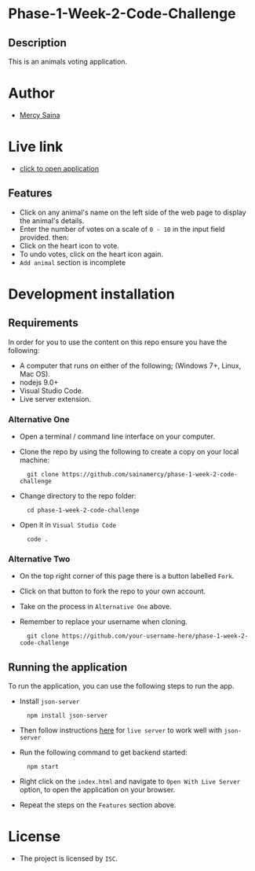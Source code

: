 # Phase-1-Week-2-Code-Challenge

## Description

This is an animals voting application.

# Author

- [Mercy Saina](https://github.com/sainamercy)

# Live link

- [click to open application](http://phase-1-week-2-code-challenge.vercel.app/)

## Features

- Click on any animal's name on the left side of the web page to display the animal's details.
- Enter the number of votes on a scale of `0 - 10` in the input field provided. then:
- Click on the heart icon to vote.
- To undo votes, click on the heart icon again.
- `Add animal` section is incomplete

# Development installation

## Requirements

In order for you to use the content on this repo ensure you have the following:

- A computer that runs on either of the following; (Windows 7+, Linux, Mac OS).
-  nodejs 9.0+
- Visual Studio Code.
- Live server extension.

### Alternative One

- Open a terminal / command line interface on your computer.
- Clone the repo by using the following to create a copy on your local machine:

        git clone https://github.com/sainamercy/phase-1-week-2-code-challenge 
       
- Change directory to the repo folder:

        cd phase-1-week-2-code-challenge 

- Open it in ``Visual Studio Code``

        code .

### Alternative Two

- On the top right corner of this page there is a button labelled ``Fork``.
- Click on that button to fork the repo to your own account.
- Take on the process in ``Alternative One`` above.
- Remember to replace your username when cloning.

        git clone https://github.com/your-username-here/phase-1-week-2-code-challenge

## Running the application

To run the application, you can use the following steps to run the app.

- Install `json-server`

        npm install json-server

- Then follow instructions [here](https://gist.github.com/ihollander/cc5f36c6447d15dea6a16f68d82aacf7) for `live server` to work well with `json-server`

- Run the following command to get backend started:

        npm start
    
- Right click on the `index.html` and navigate to `Open With Live Server` option, to open the application on your browser.
- Repeat the steps on the `Features` section above.

# License

- The project is licensed by `ISC`.

